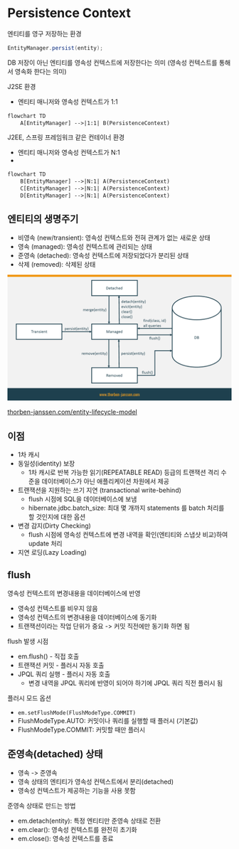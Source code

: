 
# Persistence Context

엔티티를 영구 저장하는 환경

```java
EntityManager.persist(entity);
```

DB 저장이 아닌 엔티티를 영속성 컨텍스트에 저장한다는 의미 (영속성 컨텍스트를 통해서 영속화 한다는 의미)

J2SE 환경
- 엔티티 매니저와 영속성 컨텍스트가 1:1

```mermaid
flowchart TD
    A[EntityManager] -->|1:1| B(PersistenceContext)
```

J2EE, 스프링 프레임워크 같은 컨테이너 환경
- 엔티티 매니저와 영속성 컨텍스트가 N:1
- 
```mermaid
flowchart TD
    B[EntityManager] -->|N:1| A(PersistenceContext)
    C[EntityManager] -->|N:1| A(PersistenceContext)
    D[EntityManager] -->|N:1| A(PersistenceContext)
```

## 엔티티의 생명주기

- 비영속 (new/transient): 영속성 컨텍스트와 전혀 관계가 없는 새로운 상태
- 영속 (managed): 영속성 컨텍스트에 관리되는 상태
- 준영속 (detached): 영속성 컨텍스트에 저장되었다가 분리된 상태
- 삭제 (removed): 삭제된 상태

![Entity Lifecycle](./img/4_1-entity_lifecycle.png)

[thorben-janssen.com/entity-lifecycle-model](https://thorben-janssen.com/entity-lifecycle-model/)

## 이점

- 1차 캐시
- 동일성(identity) 보장
  - 1차 캐시로 반복 가능한 읽기(REPEATABLE READ) 등급의 트랜잭션 격리 수준을 데이터베이스가 아닌 애플리케이션 차원에서 제공
- 트랜잭션을 지원하는 쓰기 지연 (transactional write-behind)
  - flush 시점에 SQL을 데이터베이스에 보냄
  - hibernate.jdbc.batch_size: 최대 몇 개까지 statements 를 batch 처리를 할 것인지에 대한 옵션
- 변경 감지(Dirty Checking)
  - flush 시점에 영속성 컨텍스트에 변경 내역을 확인(엔티티와 스냅샷 비교)하여 update 처리
- 지연 로딩(Lazy Loading)

## flush

영속성 컨텍스트의 변경내용을 데이터베이스에 반영
- 영속성 컨텍스트를 비우지 않음
- 영속성 컨텍스트의 변경내용을 데이터베이스에 동기화
- 트랜잭션이라는 작업 단위가 중요 -> 커밋 직전에만 동기화 하면 됨

flush 발생 시점
- em.flush() - 직접 호출
- 트랜잭션 커밋 - 플러시 자동 호출
- JPQL 쿼리 실행 - 플러시 자동 호출
  - 변경 내역을 JPQL 쿼리에 반영이 되어야 하기에 JPQL 쿼리 직전 플러시 됨

플러시 모드 옵션
- `em.setFlushMode(FlushModeType.COMMIT)`
- FlushModeType.AUTO: 커밋이나 쿼리를 실행할 때 플러시 (기본값)
- FlushModeType.COMMIT: 커밋할 때만 플러시

## 준영속(detached) 상태

- 영속 -> 준영속
- 영속 상태의 엔티티가 영속성 컨텍스트에서 분리(detached)
- 영속성 컨텍스트가 제공하는 기능을 사용 못함

준영속 상태로 만드는 방법
- em.detach(entity): 특정 엔티티만 준영속 상태로 전환
- em.clear(): 영속성 컨텍스트를 완전히 초기화
- em.close(): 영속성 컨텍스트를 종료

